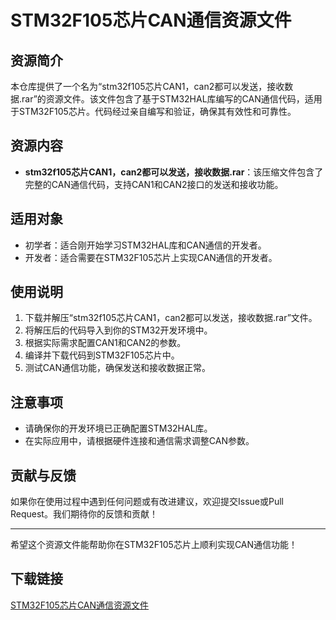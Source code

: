 # STM32F105芯片CAN通信资源文件

## 资源简介

本仓库提供了一个名为“stm32f105芯片CAN1，can2都可以发送，接收数据.rar”的资源文件。该文件包含了基于STM32HAL库编写的CAN通信代码，适用于STM32F105芯片。代码经过亲自编写和验证，确保其有效性和可靠性。

## 资源内容

- **stm32f105芯片CAN1，can2都可以发送，接收数据.rar**：该压缩文件包含了完整的CAN通信代码，支持CAN1和CAN2接口的发送和接收功能。

## 适用对象

- 初学者：适合刚开始学习STM32HAL库和CAN通信的开发者。
- 开发者：适合需要在STM32F105芯片上实现CAN通信的开发者。

## 使用说明

1. 下载并解压“stm32f105芯片CAN1，can2都可以发送，接收数据.rar”文件。
2. 将解压后的代码导入到你的STM32开发环境中。
3. 根据实际需求配置CAN1和CAN2的参数。
4. 编译并下载代码到STM32F105芯片中。
5. 测试CAN通信功能，确保发送和接收数据正常。

## 注意事项

- 请确保你的开发环境已正确配置STM32HAL库。
- 在实际应用中，请根据硬件连接和通信需求调整CAN参数。

## 贡献与反馈

如果你在使用过程中遇到任何问题或有改进建议，欢迎提交Issue或Pull Request。我们期待你的反馈和贡献！

---

希望这个资源文件能帮助你在STM32F105芯片上顺利实现CAN通信功能！

## 下载链接

[STM32F105芯片CAN通信资源文件](https://pan.quark.cn/s/ae852693cba4)